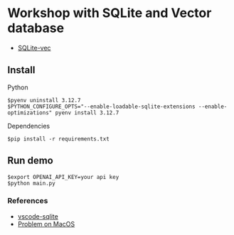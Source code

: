 # Workshop with SQLite and Vector database
* [SQLite-vec](https://github.com/asg017/sqlite-vec)

## Install
Python
```
$pyenv uninstall 3.12.7
$PYTHON_CONFIGURE_OPTS="--enable-loadable-sqlite-extensions --enable-optimizations" pyenv install 3.12.7
```

Dependencies
```
$pip install -r requirements.txt
```

## Run demo
```
$export OPENAI_API_KEY=your api key
$python main.py
```

### References
* [vscode-sqlite](https://marketplace.visualstudio.com/items?itemName=alexcvzz.vscode-sqlite)
* [Problem on MacOS](https://alexgarcia.xyz/sqlite-vec/python#updated-sqlite)